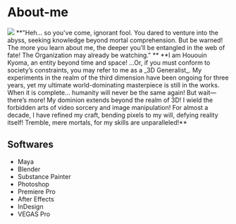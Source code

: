 # About-me
<img src="https://telegra.ph/file/a497f73d6fc67b63ade19.jpg">
**"Heh… so you've come, ignorant fool. You dared to venture into the abyss, seeking knowledge beyond mortal comprehension. But be warned! The more you learn about me, the deeper you’ll be entangled in the web of fate! The Organization may already be watching." **
**I am Hououin Kyoma, an entity beyond time and space! …Or, if you must conform to society’s constraints, you may refer to me as a _3D Generalist_. My experiments in the realm of the third dimension have been ongoing for three years, yet my ultimate world-dominating masterpiece is still in the works. When it is complete… humanity will never be the same again!
But wait—there’s more! My dominion extends beyond the realm of 3D! I wield the forbidden arts of video sorcery and image manipulation! For almost a decade, I have refined my craft, bending pixels to my will, defying reality itself! Tremble, mere mortals, for my skills are unparalleled!**

## Softwares
* Maya
* Blender
* Substance Painter
* Photoshop
* Premiere Pro
* After Effects
* InDesign
* VEGAS Pro
